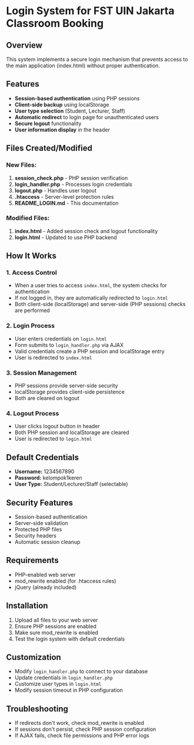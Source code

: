 # Login System for FST UIN Jakarta Classroom Booking

## Overview
This system implements a secure login mechanism that prevents access to the main application (index.html) without proper authentication.

## Features
- **Session-based authentication** using PHP sessions
- **Client-side backup** using localStorage
- **User type selection** (Student, Lecturer, Staff)
- **Automatic redirect** to login page for unauthenticated users
- **Secure logout** functionality
- **User information display** in the header

## Files Created/Modified

### New Files:
1. **session_check.php** - PHP session verification
2. **login_handler.php** - Processes login credentials
3. **logout.php** - Handles user logout
4. **.htaccess** - Server-level protection rules
5. **README_LOGIN.md** - This documentation

### Modified Files:
1. **index.html** - Added session check and logout functionality
2. **login.html** - Updated to use PHP backend

## How It Works

### 1. Access Control
- When a user tries to access `index.html`, the system checks for authentication
- If not logged in, they are automatically redirected to `login.html`
- Both client-side (localStorage) and server-side (PHP sessions) checks are performed

### 2. Login Process
- User enters credentials on `login.html`
- Form submits to `login_handler.php` via AJAX
- Valid credentials create a PHP session and localStorage entry
- User is redirected to `index.html`

### 3. Session Management
- PHP sessions provide server-side security
- localStorage provides client-side persistence
- Both are cleared on logout

### 4. Logout Process
- User clicks logout button in header
- Both PHP session and localStorage are cleared
- User is redirected to `login.html`

## Default Credentials
- **Username:** 1234567890
- **Password:** kelompok1keren
- **User Type:** Student/Lecturer/Staff (selectable)

## Security Features
- Session-based authentication
- Server-side validation
- Protected PHP files
- Security headers
- Automatic session cleanup

## Requirements
- PHP-enabled web server
- mod_rewrite enabled (for .htaccess rules)
- jQuery (already included)

## Installation
1. Upload all files to your web server
2. Ensure PHP sessions are enabled
3. Make sure mod_rewrite is enabled
4. Test the login system with default credentials

## Customization
- Modify `login_handler.php` to connect to your database
- Update credentials in `login_handler.php`
- Customize user types in `login.html`
- Modify session timeout in PHP configuration

## Troubleshooting
- If redirects don't work, check mod_rewrite is enabled
- If sessions don't persist, check PHP session configuration
- If AJAX fails, check file permissions and PHP error logs 